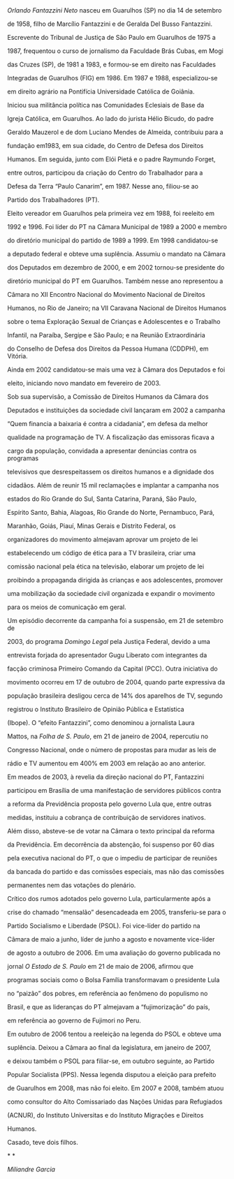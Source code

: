

 



*Orlando Fantazzini Neto* nasceu em Guarulhos (SP) no dia 14 de setembro

de 1958, filho de Marcílio Fantazzini e de Geralda Del Busso Fantazzini.



Escrevente do Tribunal de Justiça de São Paulo em Guarulhos de 1975 a

1987, frequentou o curso de jornalismo da Faculdade Brás Cubas, em Mogi

das Cruzes (SP), de 1981 a 1983, e formou-se em direito nas Faculdades

Integradas de Guarulhos (FIG) em 1986. Em 1987 e 1988, especializou-se

em direito agrário na Pontifícia Universidade Católica de Goiânia.



Iniciou sua militância política nas Comunidades Eclesiais de Base da

Igreja Católica, em Guarulhos. Ao lado do jurista Hélio Bicudo, do padre

Geraldo Mauzerol e de dom Luciano Mendes de Almeida, contribuiu para a

fundação em1983, em sua cidade, do Centro de Defesa dos Direitos

Humanos. Em seguida, junto com Elói Pietá e o padre Raymundo Forget,

entre outros, participou da criação do Centro do Trabalhador para a

Defesa da Terra “Paulo Canarim”, em 1987. Nesse ano, filiou-se ao

Partido dos Trabalhadores (PT).



Eleito vereador em Guarulhos pela primeira vez em 1988, foi reeleito em

1992 e 1996. Foi líder do PT na Câmara Municipal de 1989 a 2000 e membro

do diretório municipal do partido de 1989 a 1999. Em 1998 candidatou-se

a deputado federal e obteve uma suplência. Assumiu o mandato na Câmara

dos Deputados em dezembro de 2000, e em 2002 tornou-se presidente do

diretório municipal do PT em Guarulhos. Também nesse ano representou a

Câmara no XII Encontro Nacional do Movimento Nacional de Direitos

Humanos, no Rio de Janeiro; na VII Caravana Nacional de Direitos Humanos

sobre o tema Exploração Sexual de Crianças e Adolescentes e o Trabalho

Infantil, na Paraíba, Sergipe e São Paulo; e na Reunião Extraordinária

do Conselho de Defesa dos Direitos da Pessoa Humana (CDDPH), em Vitória.

Ainda em 2002 candidatou-se mais uma vez à Câmara dos Deputados e foi

eleito, iniciando novo mandato em fevereiro de 2003.



Sob sua supervisão, a Comissão de Direitos Humanos da Câmara dos

Deputados e instituições da sociedade civil lançaram em 2002 a campanha

“Quem financia a baixaria é contra a cidadania”, em defesa da melhor

qualidade na programação de TV. A fiscalização das emissoras ficava a

cargo da população, convidada a apresentar denúncias contra os programas

televisivos que desrespeitassem os direitos humanos e a dignidade dos

cidadãos. Além de reunir 15 mil reclamações e implantar a campanha nos

estados do Rio Grande do Sul, Santa Catarina, Paraná, São Paulo,

Espírito Santo, Bahia, Alagoas, Rio Grande do Norte, Pernambuco, Pará,

Maranhão, Goiás, Piauí, Minas Gerais e Distrito Federal, os

organizadores do movimento almejavam aprovar um projeto de lei

estabelecendo um código de ética para a TV brasileira, criar uma

comissão nacional pela ética na televisão, elaborar um projeto de lei

proibindo a propaganda dirigida às crianças e aos adolescentes, promover

uma mobilização da sociedade civil organizada e expandir o movimento

para os meios de comunicação em geral.



Um episódio decorrente da campanha foi a suspensão, em 21 de setembro de

2003, do programa *Domingo Legal* pela Justiça Federal, devido a uma

entrevista forjada do apresentador Gugu Liberato com integrantes da

facção criminosa Primeiro Comando da Capital (PCC). Outra iniciativa do

movimento ocorreu em 17 de outubro de 2004, quando parte expressiva da

população brasileira desligou cerca de 14% dos aparelhos de TV, segundo

registrou o Instituto Brasileiro de Opinião Pública e Estatística

(Ibope). O “efeito Fantazzini”, como denominou a jornalista Laura

Mattos, na *Folha de S. Paulo*, em 21 de janeiro de 2004, repercutiu no

Congresso Nacional, onde o número de propostas para mudar as leis de

rádio e TV aumentou em 400% em 2003 em relação ao ano anterior.



Em meados de 2003, à revelia da direção nacional do PT, Fantazzini

participou em Brasília de uma manifestação de servidores públicos contra

a reforma da Previdência proposta pelo governo Lula que, entre outras

medidas, instituiu a cobrança de contribuição de servidores inativos.

Além disso, absteve-se de votar na Câmara o texto principal da reforma

da Previdência. Em decorrência da abstenção, foi suspenso por 60 dias

pela executiva nacional do PT, o que o impediu de participar de reuniões

da bancada do partido e das comissões especiais, mas não das comissões

permanentes nem das votações do plenário.



Crítico dos rumos adotados pelo governo Lula, particularmente após a

crise do chamado “mensalão” desencadeada em 2005, transferiu-se para o

Partido Socialismo e Liberdade (PSOL). Foi vice-líder do partido na

Câmara de maio a junho, líder de junho a agosto e novamente vice-líder

de agosto a outubro de 2006. Em uma avaliação do governo publicada no

jornal *O Estado de S. Paulo* em 21 de maio de 2006, afirmou que

programas sociais como o Bolsa Família transformavam o presidente Lula

no “paizão” dos pobres, em referência ao fenômeno do populismo no

Brasil, e que as lideranças do PT almejavam a “fujimorização” do país,

em referência ao governo de Fujimori no Peru.



Em outubro de 2006 tentou a reeleição na legenda do PSOL e obteve uma

suplência. Deixou a Câmara ao final da legislatura, em janeiro de 2007,

e deixou também o PSOL para filiar-se, em outubro seguinte, ao Partido

Popular Socialista (PPS). Nessa legenda disputou a eleição para prefeito

de Guarulhos em 2008, mas não foi eleito. Em 2007 e 2008, também atuou

como consultor do Alto Comissariado das Nações Unidas para Refugiados

(ACNUR), do Instituto Universitas e do Instituto Migrações e Direitos

Humanos.



Casado, teve dois filhos.



* *



*Miliandre Garcia*



 



